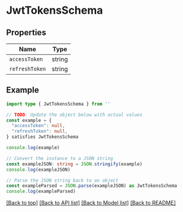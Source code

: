 
# JwtTokensSchema


## Properties

Name | Type
------------ | -------------
`accessToken` | string
`refreshToken` | string

## Example

```typescript
import type { JwtTokensSchema } from ''

// TODO: Update the object below with actual values
const example = {
  "accessToken": null,
  "refreshToken": null,
} satisfies JwtTokensSchema

console.log(example)

// Convert the instance to a JSON string
const exampleJSON: string = JSON.stringify(example)
console.log(exampleJSON)

// Parse the JSON string back to an object
const exampleParsed = JSON.parse(exampleJSON) as JwtTokensSchema
console.log(exampleParsed)
```

[[Back to top]](#) [[Back to API list]](../README.md#api-endpoints) [[Back to Model list]](../README.md#models) [[Back to README]](../README.md)


